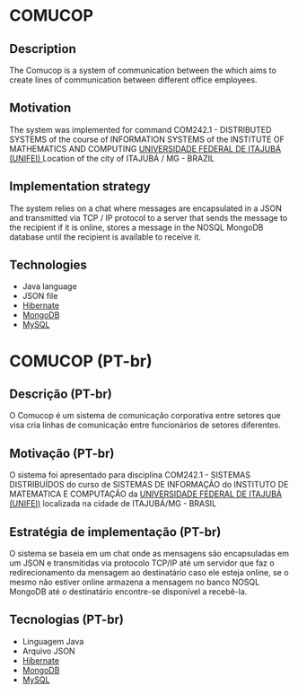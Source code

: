 <h1>COMUCOP</h1>
<h2> Description</h2>
The Comucop is a system of communication between the
which aims to create lines of communication between different office employees.
<h2> Motivation</h2>
The system was implemented for command COM242.1 - DISTRIBUTED SYSTEMS of the course of
INFORMATION SYSTEMS of the INSTITUTE OF MATHEMATICS AND COMPUTING
<a href=https://unifei.edu.br/> UNIVERSIDADE FEDERAL DE ITAJUBÁ (UNIFEI) </a> Location of the city of ITAJUBÁ / MG - BRAZIL
<h2> Implementation strategy</h2>
The system relies on a chat where messages are encapsulated in a JSON and transmitted via TCP / IP protocol to a
server that sends the message to the recipient if it is online,
stores a message in the NOSQL MongoDB database until the recipient is available to receive it.
<h2> Technologies</h2>
<ul>
<li> Java language </li>
<li> JSON file </li>
<li> <a href=http://hibernate.org/> Hibernate </a> </ li>
<li> <a href=https://www.mongodb.com/> MongoDB </a> </ li>
<li> <a href=https://www.mysql.com/> MySQL </a> </ li>
</ul>


<h1>COMUCOP (PT-br)</h1>
<h2>Descrição (PT-br)</h2>
O Comucop é um sistema de comunicação corporativa entre setores
que visa cria linhas de comunicação entre funcionários de setores diferentes.
<h2>Motivação (PT-br)</h2>
O sistema foi apresentado para disciplina COM242.1 - SISTEMAS DISTRIBUÍDOS do curso de 
SISTEMAS DE INFORMAÇÃO do INSTITUTO DE MATEMATICA E COMPUTAÇÃO da 
<a href=https://unifei.edu.br/ >UNIVERSIDADE FEDERAL DE ITAJUBÁ (UNIFEI)</a> localizada na cidade de ITAJUBÁ/MG - BRASIL
<h2>Estratégia de implementação (PT-br)</h2>
O sistema se baseia em um chat onde as mensagens são encapsuladas em um JSON e transmitidas via protocolo TCP/IP até um 
servidor que faz o redirecionamento da mensagem ao destinatário caso ele esteja online, se o mesmo não estiver online 
armazena a mensagem no banco NOSQL MongoDB até o destinatário encontre-se disponível a recebê-la.
<h2>Tecnologias (PT-br)</h2>
<ul>
  <li>Linguagem Java</li>
  <li>Arquivo JSON</li>
  <li><a href=http://hibernate.org/ >Hibernate</a></li>
  <li><a href=https://www.mongodb.com/ >MongoDB</a></li>
  <li><a href=https://www.mysql.com/ >MySQL</a></li>
</ul>
